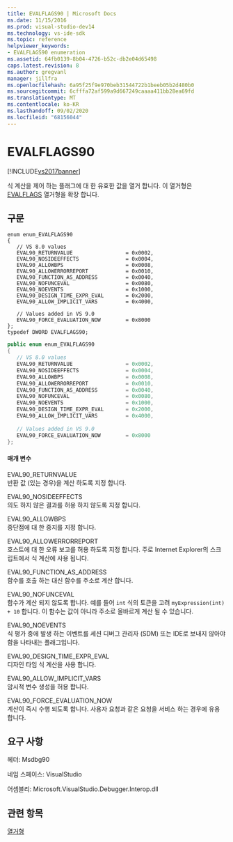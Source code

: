 ```yaml
---
title: EVALFLAGS90 | Microsoft Docs
ms.date: 11/15/2016
ms.prod: visual-studio-dev14
ms.technology: vs-ide-sdk
ms.topic: reference
helpviewer_keywords:
- EVALFLAGS90 enumeration
ms.assetid: 64fb0139-8b04-4726-b52c-db2e04d65498
caps.latest.revision: 8
ms.author: gregvanl
manager: jillfra
ms.openlocfilehash: 6a95f25f9e970beb31544722b1beeb05b2d480b0
ms.sourcegitcommit: 6cfffa72af599a9d667249caaaa411bb28ea69fd
ms.translationtype: MT
ms.contentlocale: ko-KR
ms.lasthandoff: 09/02/2020
ms.locfileid: "68156044"
---
```

# <a name="evalflags90"></a>EVALFLAGS90
[!INCLUDE[vs2017banner](../../../includes/vs2017banner.md)]

식 계산을 제어 하는 플래그에 대 한 유효한 값을 열거 합니다. 이 열거형은 [EVALFLAGS](../../../extensibility/debugger/reference/evalflags.md) 열거형을 확장 합니다.  
  
## <a name="syntax"></a>구문  
  
```cpp#  
enum enum_EVALFLAGS90  
{  
   // VS 8.0 values  
   EVAL90_RETURNVALUE                 = 0x0002,  
   EVAL90_NOSIDEEFFECTS               = 0x0004,  
   EVAL90_ALLOWBPS                    = 0x0008,  
   EVAL90_ALLOWERRORREPORT            = 0x0010,  
   EVAL90_FUNCTION_AS_ADDRESS         = 0x0040,  
   EVAL90_NOFUNCEVAL                  = 0x0080,  
   EVAL90_NOEVENTS                    = 0x1000,  
   EVAL90_DESIGN_TIME_EXPR_EVAL       = 0x2000,  
   EVAL90_ALLOW_IMPLICIT_VARS         = 0x4000,  
  
   // Values added in VS 9.0  
   EVAL90_FORCE_EVALUATION_NOW        = 0x8000  
};  
typedef DWORD EVALFLAGS90;  
```  
  
```csharp  
public enum enum_EVALFLAGS90  
{  
   // VS 8.0 values  
   EVAL90_RETURNVALUE                 = 0x0002,  
   EVAL90_NOSIDEEFFECTS               = 0x0004,  
   EVAL90_ALLOWBPS                    = 0x0008,  
   EVAL90_ALLOWERRORREPORT            = 0x0010,  
   EVAL90_FUNCTION_AS_ADDRESS         = 0x0040,  
   EVAL90_NOFUNCEVAL                  = 0x0080,  
   EVAL90_NOEVENTS                    = 0x1000,  
   EVAL90_DESIGN_TIME_EXPR_EVAL       = 0x2000,  
   EVAL90_ALLOW_IMPLICIT_VARS         = 0x4000,  
  
   // Values added in VS 9.0  
   EVAL90_FORCE_EVALUATION_NOW        = 0x8000  
};  
```  
  
#### <a name="parameters"></a>매개 변수  
 EVAL90_RETURNVALUE  
 반환 값 (있는 경우)을 계산 하도록 지정 합니다.  
  
 EVAL90_NOSIDEEFFECTS  
 의도 하지 않은 결과를 허용 하지 않도록 지정 합니다.  
  
 EVAL90_ALLOWBPS  
 중단점에 대 한 중지를 지정 합니다.  
  
 EVAL90_ALLOWERRORREPORT  
 호스트에 대 한 오류 보고를 허용 하도록 지정 합니다. 주로 Internet Explorer의 스크립트에서 식 계산에 사용 됩니다.  
  
 EVAL90_FUNCTION_AS_ADDRESS  
 함수를 호출 하는 대신 함수를 주소로 계산 합니다.  
  
 EVAL90_NOFUNCEVAL  
 함수가 계산 되지 않도록 합니다. 예를 들어 `int` 식의 토큰을 고려 `myExpression(int) + 10` 합니다. 이 함수는 값이 아니라 주소로 올바르게 계산 될 수 있습니다.  
  
 EVAL90_NOEVENTS  
 식 평가 중에 발생 하는 이벤트를 세션 디버그 관리자 (SDM) 또는 IDE로 보내지 않아야 함을 나타내는 플래그입니다.  
  
 EVAL90_DESIGN_TIME_EXPR_EVAL  
 디자인 타임 식 계산을 사용 합니다.  
  
 EVAL90_ALLOW_IMPLICIT_VARS  
 암시적 변수 생성을 허용 합니다.  
  
 EVAL90_FORCE_EVALUATION_NOW  
 계산이 즉시 수행 되도록 합니다. 사용자 요청과 같은 요청을 서비스 하는 경우에 유용 합니다.  
  
## <a name="requirements"></a>요구 사항  
 헤더: Msdbg90  
  
 네임 스페이스: VisualStudio  
  
 어셈블리: Microsoft.VisualStudio.Debugger.Interop.dll  
  
## <a name="see-also"></a>관련 항목  
 [열거형](../../../extensibility/debugger/reference/enumerations-visual-studio-debugging.md)
